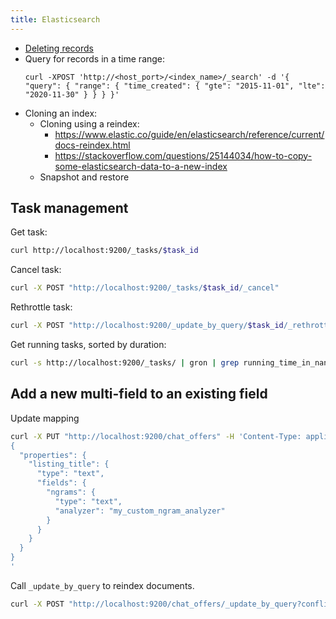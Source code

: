 ```yaml
---
title: Elasticsearch
---
```


- [Deleting records](https://www.elastic.co/guide/en/elasticsearch/reference/5.1/docs-delete-by-query.html)
- Query for records in a time range:
    ```
    curl -XPOST 'http://<host_port>/<index_name>/_search' -d '{ "query": { "range": { "time_created": { "gte": "2015-11-01", "lte": "2020-11-30" } } } }'
    ```
- Cloning an index:
    - Cloning using a reindex:
        - https://www.elastic.co/guide/en/elasticsearch/reference/current/docs-reindex.html
        - https://stackoverflow.com/questions/25144034/how-to-copy-some-elasticsearch-data-to-a-new-index
    - Snapshot and restore

## Task management

Get task:

```bash
curl http://localhost:9200/_tasks/$task_id
```

Cancel task:

```bash
curl -X POST "http://localhost:9200/_tasks/$task_id/_cancel"
```

Rethrottle task:

```bash
curl -X POST "http://localhost:9200/_update_by_query/$task_id/_rethrottle?requests_per_second=100"
```

Get running tasks, sorted by duration:

```bash
curl -s http://localhost:9200/_tasks/ | gron | grep running_time_in_nanos | sort --numeric-sort --reverse -k 3
```

## Add a new multi-field to an existing field

Update mapping

```bash
curl -X PUT "http://localhost:9200/chat_offers" -H 'Content-Type: application/json' -d'
{
  "properties": {
    "listing_title": {
      "type": "text",
      "fields": {
        "ngrams": {
          "type": "text",
          "analyzer": "my_custom_ngram_analyzer"
        }
      }
    }
  }
}
'
```

Call `_update_by_query` to reindex documents.

```bash
curl -X POST "http://localhost:9200/chat_offers/_update_by_query?conflicts=proceed&wait_for_completion=false&requests_per_second=50"
```
